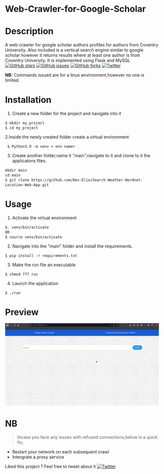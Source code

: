 # Web-Crawler-for-Google-Scholar
# Description
A web crawler for google scholar authors profiles for authors from Coventry University. Also included is a vertical search engine similar to google scholar however it returns results where at least one author is from Coventry University. It is implemented using Flask and MySQL
[![GitHub stars](https://img.shields.io/github/stars/Dev-Elie/Web-Crawler-for-Google-Scholar)](https://github.com/Dev-Elie/Web-Crawler-for-Google-Scholar/stargazers)
[![GitHub issues](https://img.shields.io/github/issues/Dev-Elie/Search-Weather-Wordnet-Location-Web-App)](https://github.com/Dev-Elie/Search-Weather-Wordnet-Location-Web-App/issues)
[![GitHub forks](https://img.shields.io/github/forks/Dev-Elie/Search-Weather-Wordnet-Location-Web-App)](https://github.com/Dev-Elie/Search-Weather-Wordnet-Location-Web-App/network)
[![Twitter](https://img.shields.io/twitter/url?style=social&url=https%3A%2F%2Ftwitter.com%2F)](https://twitter.com/intent/tweet?text=Wow:&url=https%3A%2F%2Fgithub.com%2FDev-Elie%2FSearch-Weather-Wordnet-Location-Web-App)

**NB:** Commands issued are for a linux environment,however no one is limited.

# Installation
1. Create a new folder for the project and navigate into it
```
$ mkdir my_project
$ cd my_project
```
2.Inside the newly created folder create a virtual environment
```
 $ Python3.9 -m venv < env name>
```
3. Create another folder,name it "main",navigate to it and clone to it the applicatons files.
```
mkdir main
cd main
$ git clone https://github.com/Dev-Elie/Search-Weather-Wordnet-Location-Web-App.git
```
# Usage
1. Activate the virtual environment
```
$. venv/bin/activate
OR
$ source venv/bin/activate
``` 
2. Navigate into the "main" folder and install the requirements.
```
$ pip install -r requirements.txt
```
3. Make the run file an executable
```
$ chmod 777 run
```
4. Launch the application
```
$ ./run
```
# Preview
![Home](https://github.com/Dev-Elie/Portfolio/blob/main/images/projects/gs-crawler.png
 "Crawler Page")
# NB 
> Incase you face any issues with refused connections,below is a quick fix;
  * Restart your network on each subsequent crawl
  * Intergrate a proxy service

Liked this project ? 
Feel free to tweet about it [![Twitter](https://img.shields.io/twitter/url?style=social&url=https%3A%2F%2Ftwitter.com%2F)](https://twitter.com/intent/tweet?text=Wow:&url=https%3A%2F%2Fgithub.com%2FDev-Elie%2FSearch-Weather-Wordnet-Location-Web-App)
